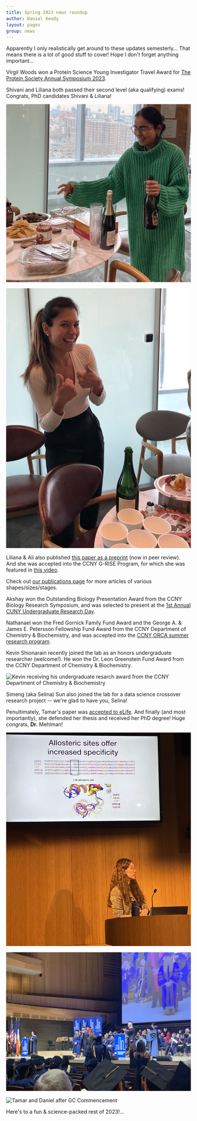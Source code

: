 ```yaml
---
title: Spring 2023 news roundup
author: Daniel Keedy
layout: pages
group: news
---
```


Apparently I only realistically get around to these updates semesterly... That means there is a lot of good stuff to cover! Hope I don't forget anything important...

Virgil Woods won a Protein Science Young Investigator Travel Award for [The Protein Society Annual Symposium 2023](https://www.proteinsociety.org/annual-symposium).

Shivani and Liliana both passed their second level (aka qualifying) exams! Congrats, PhD candidates Shivani & Liliana!

<span class="image fit"><img src="/images/posts/SS_pass_2nd_lvl.jpg" alt="Shivani celebrating after passing her second level exam!" class="img-responsive"></span>

<span class="image fit"><img src="/images/posts/LM_pass_2nd_lvl.jpg" alt="Liliana celebrating after passing her second level exam!" class="img-responsive"></span>

Liliana & Ali also published [this paper as a preprint](https://www.biorxiv.org/content/10.1101/2023.05.02.538097v1) (now in peer review). And she was accepted into the CCNY G-RISE Program, for which she was featured in [this video](https://www.youtube.com/watch?v=D6qGgDp7POw).

Check out [our publications page](https://keedylab.org/publications/) for more articles of various shapes/sizes/stages.

Akshay won the Outstanding Biology Presentation Award from the CCNY Biology Research Symposium, and was selected to present at the [1st Annual CUNY Undergraduate Research Day](https://www.cuny.edu/research/research-development-programs/student-programs/undergraduate-programs/cuny-undergraduate-research-celebration-day-2023/).

Nathanael won the Fred Gornick Family Fund Award and the George A. & James E. Petersson Fellowship Fund Award from the CCNY Department of Chemistry & Biochemistry, and was accepted into the [CCNY ORCA summer research program](https://orca.commons.gc.cuny.edu/).

Kevin Shionarain recently joined the lab as an honors undergraduate researcher (welcome!). He won the Dr. Leon Greenstein Fund Award from the CCNY Department of Chemistry & Biochemistry.

<span class="image fit"><img src="/images/posts/KS_DCB_award.png" alt="Kevin receiving his undergraduate resarch award from the CCNY Department of Chemistry & Biochemistry" class="img-responsive"></span>

Simeng (aka Selina) Sun also joined the lab for a data science crossover research project -- we're glad to have you, Selina!

Penultimately, Tamar's paper was [accepted to eLife](https://elifesciences.org/articles/84632). And finally (and most importantly), she defended her thesis and received her PhD degree! Huge congrats, **Dr.** Mehlman!

<span class="image fit"><img src="/images/posts/TS_defense.jpg" alt="Tamar defending her thesis at the ASRC" class="img-responsive"></span>

<span class="image fit"><img src="/images/posts/TS_commencement_1.jpg" alt="Tamar being hooded by her grandfather (!) at GC Commencement" class="img-responsive"></span>

<span class="image fit"><img src="/images/posts/TS_commencement_2.png" alt="Tamar and Daniel after GC Commencement" class="img-responsive"></span>

Here's to a fun & science-packed rest of 2023!...
